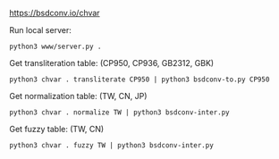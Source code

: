 https://bsdconv.io/chvar

Run local server:
```
python3 www/server.py .
```

Get transliteration table: (CP950, CP936, GB2312, GBK)
```
python3 chvar . transliterate CP950 | python3 bsdconv-to.py CP950
```


Get normalization table: (TW, CN, JP)
```
python3 chvar . normalize TW | python3 bsdconv-inter.py
```


Get fuzzy table: (TW, CN)
```
python3 chvar . fuzzy TW | python3 bsdconv-inter.py
```